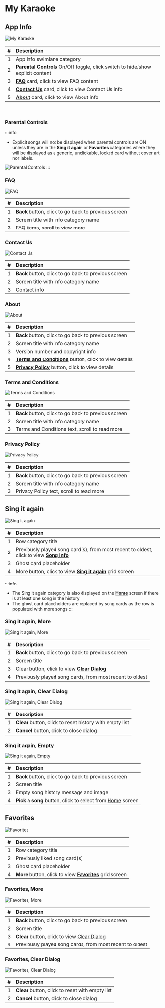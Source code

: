 # My Karaoke

## App Info

![My Karaoke](./img/myKaraoke.png)

| # | Description |
| --: | :-- |
| 1 | App Info swimlane category |
| 2 | **Parental Controls** On/Off toggle, click switch to hide/show explicit content |
| 3 | [**FAQ**](#faq) card, click to view FAQ content |
| 4 | [**Contact Us**](#contact-us) card, click to view Contact Us info |
| 5 | [**About**](#about) card, click to view About info |

<p>&nbsp;</p>

### Parental Controls

:::info
- Explicit songs will not be displayed when parental controls are ON unless they are in the **Sing it again** or **Favorites** categories where they will be displayed as a generic, unclickable, locked card without cover art nor labels.

![Parental Controls](./img/parentalControls.png)
:::

### FAQ

![FAQ](./img/faq.png)

|   # | Description                                      |
| --: | :----------------------------------------------- |
|   1 | **Back** button, click to go back to previous screen |
|   2 | Screen title with Info category name             |
|   3 | FAQ items, scroll to view more                   |

### Contact Us

![Contact Us](./img/contactUs.png)

|   # | Description                                      |
| --: | :----------------------------------------------- |
|   1 | **Back** button, click to go back to previous screen |
|   2 | Screen title with info category name             |
|   3 | Contact info                                     |

### About

![About](./img/about.png)

|   # | Description                                        |
| --: | :------------------------------------------------- |
|   1 | **Back** button, click to go back to previous screen   |
|   2 | Screen title with info category name               |
|   3 | Version number and copyright info                  |
|   4 | [**Terms and Conditions**](#terms-and-conditions) button, click to view details |
|   5 | [**Privacy Policy**](#privacy-policy) button, click to view details       |

### Terms and Conditions

![Terms and Conditions](./img/termsAndConditions.png)

|   # | Description                                      |
| --: | :----------------------------------------------- |
|   1 | **Back** button, click to go back to previous screen |
|   2 | Screen title with info category name             |
|   3 | Terms and Conditions text, scroll to read more   |

### Privacy Policy

![Privacy Policy](./img/privacyPolicy.png)

|   # | Description                                      |
| --: | :----------------------------------------------- |
|   1 | **Back** button, click to go back to previous screen |
|   2 | Screen title with info category name             |
|   3 | Privacy Policy text, scroll to read more         |

## Sing it again

![Sing it again](./img/myKaraokeHistory.png)

|   # | Description                                          |
| --: | :--------------------------------------------------- |
|   1 | Row category title                                   |
|   2 | Previously played song card(s), from most recent to oldest, click to view [**Song Info**](./Song%20Info.md)                         |
|   3 | Ghost card placeholder                               |
|   4 | More button, click to view [**Sing it again**](#sing-it-again-more) grid screen |

:::info
- The Sing it again category is also displayed on the [**Home**](./Home.md) screen if there is at least one song in the history
- The ghost card placeholders are replaced by song cards as the row is populated with more songs
:::

### Sing it again, More

![Sing it again, More](./img/historyMore.png)

|   # | Description                                                     |
| --: | :-------------------------------------------------------------- |
|   1 | **Back** button, click to go back to previous screen                |
|   2 | Screen title                                                    |
|   3 | Clear button, click to view [**Clear Dialog**](#sing-it-again-clear-dialog) |
|   4 | Previously played song cards, from most recent to oldest        |

### Sing it again, Clear Dialog

![Sing it again, Clear Dialog](./img/historyClearDialog.png)

|   # | Description                                   |
| --: | :-------------------------------------------- |
|   1 | **Clear** button, click to reset history with empty list |
|   2 | **Cancel** button, click to close dialog                 |

### Sing it again, Empty

![Sing it again, Empty](./img/historyMoreEmpty.png)

|   # | Description                                      |
| --: | :----------------------------------------------- |
|   1 | **Back** button, click to go back to previous screen |
|   2 | Screen title                                     |
|   3 | Empty song history message and image             |
|   4 | **Pick a song** button, click to select from [Home](./Home.md) screen    |

## Favorites

![Favorites](./img/myKaraokeFavorites.png)

|   # | Description                                          |
| --: | :--------------------------------------------------- |
|   1 | Row category title                                   |
|   2 | Previously liked song card(s)                          |
|   3 | Ghost card placeholder                               |
|   4 | **More** button, click to view [**Favorites**](#favorites) grid screen |

### Favorites, More

![Favorites, More](./img/favoritesMore.png)

|   # | Description                                                     |
| --: | :-------------------------------------------------------------- |
|   1 | **Back** button, click to go back to previous screen                |
|   2 | Screen title                                                    |
|   3 | **Clear** button, click to view [Clear Dialog](#favorites-clear-dialog) |
|   4 | Previously played song cards, from most recent to oldest        |

### Favorites, Clear Dialog

![Favorites, Clear Dialog](./img/favoritesClearDialog.png)

|   # | Description                                   |
| --: | :-------------------------------------------- |
|   1 | **Clear** button, click to reset with empty list |
|   2 | **Cancel** button, click to close dialog                 |



